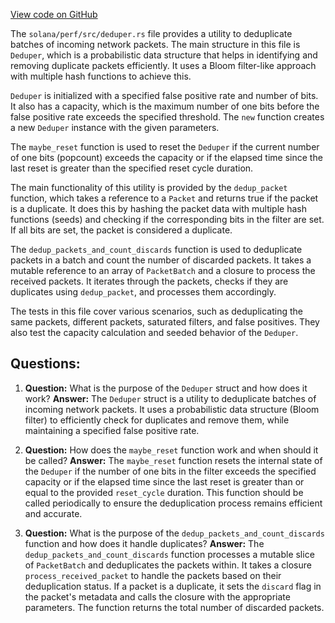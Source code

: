 [View code on GitHub](https://github.com/solana-labs/solana/blob/master/perf/src/deduper.rs)

The `solana/perf/src/deduper.rs` file provides a utility to deduplicate batches of incoming network packets. The main structure in this file is `Deduper`, which is a probabilistic data structure that helps in identifying and removing duplicate packets efficiently. It uses a Bloom filter-like approach with multiple hash functions to achieve this.

`Deduper` is initialized with a specified false positive rate and number of bits. It also has a capacity, which is the maximum number of one bits before the false positive rate exceeds the specified threshold. The `new` function creates a new `Deduper` instance with the given parameters.

The `maybe_reset` function is used to reset the `Deduper` if the current number of one bits (popcount) exceeds the capacity or if the elapsed time since the last reset is greater than the specified reset cycle duration.

The main functionality of this utility is provided by the `dedup_packet` function, which takes a reference to a `Packet` and returns true if the packet is a duplicate. It does this by hashing the packet data with multiple hash functions (seeds) and checking if the corresponding bits in the filter are set. If all bits are set, the packet is considered a duplicate.

The `dedup_packets_and_count_discards` function is used to deduplicate packets in a batch and count the number of discarded packets. It takes a mutable reference to an array of `PacketBatch` and a closure to process the received packets. It iterates through the packets, checks if they are duplicates using `dedup_packet`, and processes them accordingly.

The tests in this file cover various scenarios, such as deduplicating the same packets, different packets, saturated filters, and false positives. They also test the capacity calculation and seeded behavior of the `Deduper`.
## Questions: 
 1. **Question:** What is the purpose of the `Deduper` struct and how does it work?
   **Answer:** The `Deduper` struct is a utility to deduplicate batches of incoming network packets. It uses a probabilistic data structure (Bloom filter) to efficiently check for duplicates and remove them, while maintaining a specified false positive rate.

2. **Question:** How does the `maybe_reset` function work and when should it be called?
   **Answer:** The `maybe_reset` function resets the internal state of the `Deduper` if the number of one bits in the filter exceeds the specified capacity or if the elapsed time since the last reset is greater than or equal to the provided `reset_cycle` duration. This function should be called periodically to ensure the deduplication process remains efficient and accurate.

3. **Question:** What is the purpose of the `dedup_packets_and_count_discards` function and how does it handle duplicates?
   **Answer:** The `dedup_packets_and_count_discards` function processes a mutable slice of `PacketBatch` and deduplicates the packets within. It takes a closure `process_received_packet` to handle the packets based on their deduplication status. If a packet is a duplicate, it sets the `discard` flag in the packet's metadata and calls the closure with the appropriate parameters. The function returns the total number of discarded packets.